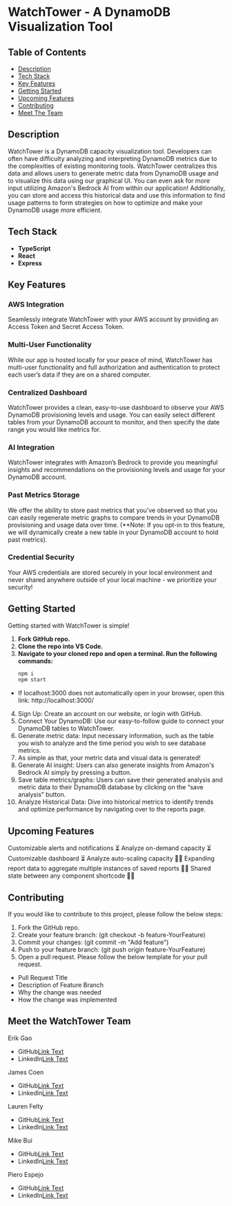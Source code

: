 # WatchTower - A DynamoDB Visualization Tool

## Table of Contents

- [Description](#description)
- [Tech Stack](#tech-stack)
- [Key Features](#key-features)
- [Getting Started](#getting-started)
- [Upcoming Features](#upcoming-features)
- [Contributing](#contributing)
- [Meet The Team](#meet-the-team)

## Description

WatchTower is a DynamoDB capacity visualization tool. Developers can often have difficulty analyzing and interpreting DynamoDB metrics due to the complexities of existing monitoring tools. WatchTower centralizes this data and allows users to generate metric data from DynamoDB usage and to visualize this data using our graphical UI. You can even ask for more input utilizing Amazon's Bedrock AI from within our application! Additionally, you can store and access this historical data and use this information to find usage patterns to form strategies on how to optimize and make your DynamoDB usage more efficient.

## Tech Stack

- **TypeScript**
- **React**
- **Express**

## Key Features

### AWS Integration
Seamlessly integrate WatchTower with your AWS account by providing an Access Token and Secret Access Token.

### Multi-User Functionality
While our app is hosted locally for your peace of mind, WatchTower has multi-user functionality and full authorization and authentication to protect each user’s data if they are on a shared computer.

### Centralized Dashboard
WatchTower provides a clean, easy-to-use dashboard to observe your AWS DynamoDB provisioning levels and usage. You can easily select different tables from your DynamoDB account to monitor, and then specify the date range you would like metrics for.

### AI Integration
WatchTower integrates with Amazon’s Bedrock to provide you meaningful insights and recommendations on the provisioning levels and usage for your DynamoDB account.

### Past Metrics Storage
We offer the ability to store past metrics that you’ve observed so that you can easily regenerate metric graphs to compare trends in your DynamoDB provisioning and usage data over time. (**Note: If you opt-in to this feature, we will dynamically create a new table in your DynamoDB account to hold past metrics).

### Credential Security
Your AWS credentials are stored securely in your local environment and never shared anywhere outside of your local machine - we prioritize your security!

## Getting Started

Getting started with WatchTower is simple!

1. **Fork GitHub repo.**
2. **Clone the repo into VS Code.**
3. **Navigate to your cloned repo and open a terminal. Run the following commands:**
   ```sh
   npm i
   npm start
 - If localhost:3000 does not automatically open in your browser, open this link: http://localhost:3000/
4. Sign Up: Create an account on our website, or login with GitHub.
5. Connect Your DynamoDB: Use our easy-to-follow guide to connect your DynamoDB tables to WatchTower.
6. Generate metric data: Input necessary information, such as the table you wish to analyze and the time period you wish to see database metrics.
7. As simple as that, your metric data and visual data is generated!
8. Generate AI insight: Users can also generate insights from Amazon's Bedrock AI simply by pressing a button.
9. Save table metrics/graphs: Users can save their generated analysis and metric data to their DynamoDB database by clicking on the “save analysis” button.
10. Analyze Historical Data: Dive into historical metrics to identify trends and optimize performance by navigating over to the reports page.

## Upcoming Features
Customizable alerts and notifications ⏳
Analyze on-demand capacity ⏳
Customizable dashboard ⏳
Analyze auto-scaling capacity 🙏🏻
Expanding report data to aggregate multiple instances of saved reports 🙏🏻
Shared state between any component shortcode 🙏🏻

## Contributing
If you would like to contribute to this project, please follow the below steps:

1. Fork the GitHub repo.
2. Create your feature branch: (git checkout -b feature-YourFeature)
3. Commit your changes: (git commit -m "Add feature")
4. Push to your feature branch: (git push origin feature-YourFeature)
5. Open a pull request. Please follow the below template for your pull request.
- Pull Request Title
- Description of Feature Branch
- Why the change was needed
- How the change was implemented

## Meet the WatchTower Team
Erik Gao
- GitHub[Link Text](URL)
- LinkedIn[Link Text](URL)

James Coen
- GitHub[Link Text](URL)
- LinkedIn[Link Text](URL)

Lauren Felty
- GitHub[Link Text](URL)
- LinkedIn[Link Text](URL)

Mike Bui
- GitHub[Link Text](URL)
- LinkedIn[Link Text](URL)

Piero Espejo
- GitHub[Link Text](URL)
- LinkedIn[Link Text](URL)

